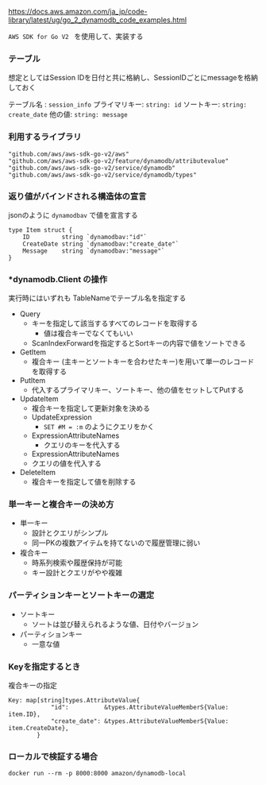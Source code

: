 https://docs.aws.amazon.com/ja_jp/code-library/latest/ug/go_2_dynamodb_code_examples.html

`AWS SDK for Go V2 ` を使用して、実装する

### テーブル

想定としてはSession IDを日付と共に格納し、SessionIDごとにmessageを格納しておく

テーブル名 : `session_info`
プライマリキー: `string: id`
ソートキー: `string: create_date`
他の値: `string: message`


### 利用するライブラリ

```
"github.com/aws/aws-sdk-go-v2/aws"
"github.com/aws/aws-sdk-go-v2/feature/dynamodb/attributevalue"
"github.com/aws/aws-sdk-go-v2/service/dynamodb"
"github.com/aws/aws-sdk-go-v2/service/dynamodb/types"
```


### 返り値がバインドされる構造体の宣言
jsonのように `dynamodbav` で値を宣言する

```
type Item struct {
	ID         string `dynamodbav:"id"`
	CreateDate string `dynamodbav:"create_date"`
	Message    string `dynamodbav:"message"`
}
```



### *dynamodb.Client の操作
実行時にはいずれも TableNameでテーブル名を指定する
- Query
    - キーを指定して該当するすべてのレコードを取得する
        - 値は複合キーでなくてもいい
    - ScanIndexForwardを指定するとSortキーの内容で値をソートできる
- GetItem
    - 複合キー (主キーとソートキーを合わせたキー)を用いて単一のレコードを取得する
- PutItem
    - 代入するプライマリキー、ソートキー、他の値をセットしてPutする
- UpdateItem
    - 複合キーを指定して更新対象を決める
    - UpdateExpression
        - `SET #M = :m` のようにクエリをかく
    - ExpressionAttributeNames
        - クエリのキーを代入する
    - ExpressionAttributeNames
    - クエリの値を代入する
- DeleteItem
    - 複合キーを指定して値を削除する


### 単一キーと複合キーの決め方

- 単一キー
    - 設計とクエリがシンプル
    - 同一PKの複数アイテムを持てないので履歴管理に弱い
- 複合キー
    - 時系列検索や履歴保持が可能
    - キー設計とクエリがやや複雑

### パーティションキーとソートキーの選定
- ソートキー
    - ソートは並び替えられるような値、日付やバージョン
- パーティションキー
    - 一意な値


### Keyを指定するとき

複合キーの指定
```
Key: map[string]types.AttributeValue{
			"id":          &types.AttributeValueMemberS{Value: item.ID},
			"create_date": &types.AttributeValueMemberS{Value: item.CreateDate},
		}
```

### ローカルで検証する場合


```shell
docker run --rm -p 8000:8000 amazon/dynamodb-local
```

